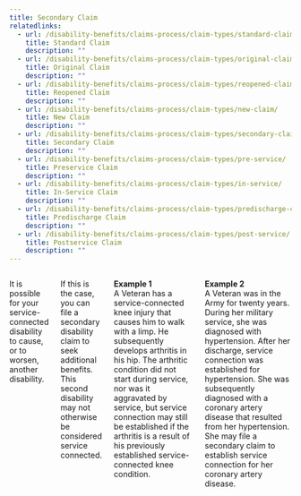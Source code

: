 ```yaml
---
title: Secondary Claim
relatedlinks:
  - url: /disability-benefits/claims-process/claim-types/standard-claim/
    title: Standard Claim
    description: ""
  - url: /disability-benefits/claims-process/claim-types/original-claim/
    title: Original Claim
    description: ""
  - url: /disability-benefits/claims-process/claim-types/reopened-claim/
    title: Reopened Claim
    description: ""
  - url: /disability-benefits/claims-process/claim-types/new-claim/
    title: New Claim
    description: ""
  - url: /disability-benefits/claims-process/claim-types/secondary-claim/
    title: Secondary Claim
    description: ""
  - url: /disability-benefits/claims-process/claim-types/pre-service/
    title: Preservice Claim
    description: ""
  - url: /disability-benefits/claims-process/claim-types/in-service/
    title: In-Service Claim
    description: ""
  - url: /disability-benefits/claims-process/claim-types/predischarge-claim/
    title: Predischarge Claim
    description: ""
  - url: /disability-benefits/claims-process/claim-types/post-service/
    title: Postservice Claim
    description: ""
---
```


<div class="section one" markdown="0">
<div class="primary" markdown="0">
<div class="row" markdown="0">
<div class="small-12 columns usa-content" markdown="1">

It is possible for your service-connected disability to cause, or to worsen, another disability. 

If this is the case, you can file a secondary disability claim to seek additional benefits. This second disability may not otherwise be considered service connected.

**Example 1**<br>
A Veteran has a service-connected knee injury that causes him to walk with a limp. He subsequently develops arthritis in his hip. The arthritic condition did not start during service, nor was it aggravated by service, but service connection may still be established if the arthritis is a result of his previously established service-connected knee condition. 

**Example 2**<br>
A Veteran was in the Army for twenty years. During her military service, she was diagnosed with hypertension. After her discharge, service connection was established for hypertension. She was subsequently diagnosed with a coronary artery disease that resulted from her hypertension. She may file a secondary claim to establish service connection for her coronary artery disease.


</div>
</div>
</div>
</div>